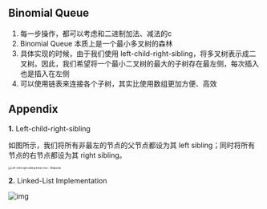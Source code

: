 ## Binomial Queue

1. 每一步操作，都可以考虑和二进制加法、减法的c
2. Binomial Queue 本质上是一个最小多叉树的森林
3. 具体实现的时候，由于我们使用 left-child-right-sibling，将多叉树表示成二叉树。因此，我们希望将一个最小二叉树的最大的子树存在最左侧，每次插入也是插入在左侧
4. 可以使用链表来连接各个子树，其实比使用数组更加方便、高效

## Appendix

**1.** Left-child-right-sibling

如图所示，我们将所有非最左的节点的父节点都设为其 left sibling；同时将所有节点的右节点都设为其 right sibling。

<img src="https://cdn.jsdelivr.net/gh/mtdickens/mtd-images/img/202403251133735.png" alt="Left-child right-sibling binary tree - Wikipedia" style="zoom: 33%;" />

**2.** Linked-List Implementation

![img](https://cdn.jsdelivr.net/gh/mtdickens/mtd-images/img/202403251143990.png)